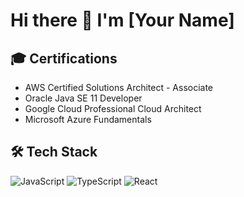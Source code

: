 # Hi there 👋 I'm [Your Name]

## 🎓 Certifications
- AWS Certified Solutions Architect - Associate
- Oracle Java SE 11 Developer
- Google Cloud Professional Cloud Architect
- Microsoft Azure Fundamentals

## 🛠️ Tech Stack
![JavaScript](https://img.shields.io/badge/-JavaScript-F7DF1E?style=flat-square&logo=javascript&logoColor=black)
![TypeScript](https://img.shields.io/badge/-TypeScript-3178C6?style=flat-square&logo=typescript&logoColor=white)
![React](https://img.shields.io/badge/-React-61DAFB?style=flat-square&logo=react&logoColor=black)
